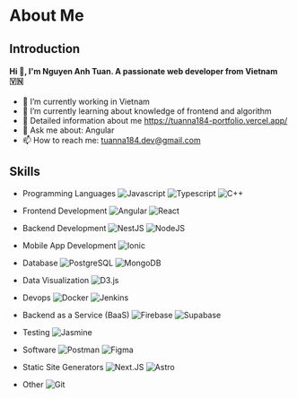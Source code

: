 # About Me
## Introduction 
#### Hi 👋, I'm Nguyen Anh Tuan. A passionate web developer from Vietnam :vietnam:
- 🔭 I’m currently working in Vietnam
- 🌱 I’m currently learning about knowledge of frontend and algorithm 
- 👯 Detailed information about me https://tuanna184-portfolio.vercel.app/
- 💬 Ask me about: Angular
- 📫 How to reach me: tuanna184.dev@gmail.com

<!--
**NAT1804/NAT1804** is a ✨ _special_ ✨ repository because its `README.md` (this file) appears on your GitHub profile.

Here are some ideas to get you started:

- 🔭 I’m currently working on ...
- 🌱 I’m currently learning ...
- 👯 I’m looking to collaborate on ...
- 🤔 I’m looking for help with ...
- 💬 Ask me about ...
- 📫 How to reach me: ...
- 😄 Pronouns: ...
- ⚡ Fun fact: ...
-->

## Skills
- Programming Languages
![Javascript](https://img.shields.io/badge/JavaScript-F7DF1E?style=for-the-badge&logo=javascript&logoColor=black)
![Typescript](https://img.shields.io/badge/TypeScript-007ACC?style=for-the-badge&logo=typescript&logoColor=white)
![C++](https://img.shields.io/badge/C++-00599C?style=for-the-badge&logo=cplusplus&logoColor=white)

- Frontend Development
![Angular](https://img.shields.io/badge/Angular-DD0031?style=for-the-badge&logo=angular&logoColor=white)
![React](https://img.shields.io/badge/React-61DAFB?style=for-the-badge&logo=react&logoColor=black)

- Backend Development
![NestJS](https://img.shields.io/badge/NestJS-E0234E?style=for-the-badge&logo=nestjs&logoColor=white)
![NodeJS](https://img.shields.io/badge/Node.js-339933?style=for-the-badge&logo=nodedotjs&logoColor=white)

- Mobile App Development
![Ionic](https://img.shields.io/badge/Ionic-3880FF?style=for-the-badge&logo=ionic&logoColor=white)

- Database
![PostgreSQL](https://img.shields.io/badge/PostgreSQL-4169E1?style=for-the-badge&logo=postgresql&logoColor=white)
![MongoDB](https://img.shields.io/badge/MongoDB-47A248?style=for-the-badge&logo=mongodb&logoColor=white)

- Data Visualization
![D3.js](https://img.shields.io/badge/D3.js-F9A03C?style=for-the-badge&logo=d3dotjs&logoColor=white)

- Devops
![Docker](https://img.shields.io/badge/Docker-2496ED?style=for-the-badge&logo=docker&logoColor=white)
![Jenkins](https://img.shields.io/badge/Jenkins-D24939?style=for-the-badge&logo=jenkins&logoColor=white)

- Backend as a Service (BaaS)
![Firebase](https://img.shields.io/badge/Firebase-FFCA28?style=for-the-badge&logo=firebase&logoColor=black)
![Supabase](https://img.shields.io/badge/Supabase-3ECF8E?style=for-the-badge&logo=supabase&logoColor=white)

- Testing
![Jasmine](https://img.shields.io/badge/Jasmine-8A4182?style=for-the-badge&logo=jasmine&logoColor=white)

- Software
![Postman](https://img.shields.io/badge/Postman-FF6C37?style=for-the-badge&logo=postman&logoColor=white)
![Figma](https://img.shields.io/badge/Figma-F24E1E?style=for-the-badge&logo=figma&logoColor=white)

- Static Site Generators
![Next.JS](https://img.shields.io/badge/Next.JS-000000?style=for-the-badge&logo=nextdotjs&logoColor=white)
![Astro](https://img.shields.io/badge/Astro-FF5D01?style=for-the-badge&logo=astro&logoColor=white)

- Other
![Git](https://img.shields.io/badge/Git-F05032?style=for-the-badge&logo=git&logoColor=white)

